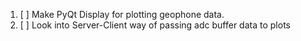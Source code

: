 1) [ ] Make PyQt Display for plotting geophone data.
2) [ ] Look into Server-Client way of passing adc buffer data to plots
